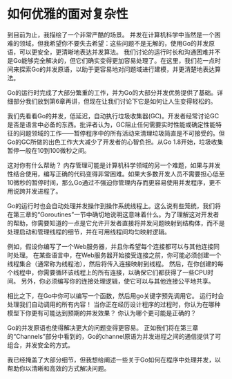 # 如何优雅的面对复杂性
到目前为止，我描绘了一个非常严酷的场景。 并发在计算机科学中当然是一个困难的领域，但我希望你不要失去希望：这些问题不是无解的，使用Go的并发原语，可以更安全，更清晰地表达并发算法。 我们讨论的运行时长和沟通困难并不是Go能够完全解决的，但它们确实变得更加容易处理了。在这里，我们花一点时间来探索Go的并发原语，以助于更容易地对问题域进行建模，并更清楚地表达算法。

Go的运行时完成了大部分繁重的工作，并为Go的大部分并发优势提供了基础。详细部分我们放到第6章再讲，但现在让我们讨论下它是如何让人生变得轻松的。

我们先看看Go的并发，低延迟，自动执行垃圾收集器(GC)。开发者经常讨论GC是否是语言中必备的东西。批评者认为，GC阻止任何需要实时性能或确定性能特征的问题领域的工作——暂停程序中的所有活动来清理垃圾简直是不可接受的。但Go的GC所做的出色工作大大减少了开发者的心智负担。从Go 1.8开始，垃圾收集暂停一般在10到100微秒之间。

这对你有什么帮助？ 内存管理可能是计算机科学领域的另一个难题，如果与并发性结合使用，编写正确的代码变得非常困难。如果大多数开发人员不需要担心低至10微秒的暂停时间，那么Go通过不强迫你管理内存而更容易使用并发程序，更不用说跨并发进程了。

Go的运行时也会自动处理并发操作到操作系统线程上。这么说有些笼统，我们将在第三章的“Goroutines”一节中确切地说明这意味着什么。为了理解这对开发者的帮助，你需要知道的一点是它允许开发者直接将并发问题映射到结构体，而不是处理启动和管理线程的细节，并在可用线程间均匀映射逻辑。

例如，假设你编写了一个Web服务器，并且你希望每个连接都可以与其他连接同时处理。 在某些语言中，在Web服务器开始接受连接之前，你可能必须创建一个线程集合（通常称为线程池），然后将传入连接映射到线程。 然后，在你创建的每个线程中，你需要循环该线程上的所有连接，以确保它们都获得了一些CPU时间。 另外，你必须编写你的连接处理逻辑，使它可以与其他连接公平地共享。

相比之下，在Go中你可以编写一个函数，然后用go关键字预先调用它。 运行时会处理我们自动调用的所有内容！ 当你正在经历设计程序的过程时，你认为在哪种模型下你更有可能达到预期的并发效果？ 你认为哪个更可能是正确的？

Go的并发原语也使得解决更大的问题变得更容易。 正如我们将在第三章的“Channels”部分中看到的，Go的channel原语为并发进程之间的通信提供了可组合，并发安全的方式。

我已经掩盖了大部分细节，但我想给阐述一些关于Go如何在程序中处理并发，以帮助你以清晰和高效的方式解决问题。

